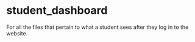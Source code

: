 # student_dashboard
For all the files that pertain to what a student sees after they log in to the website.
